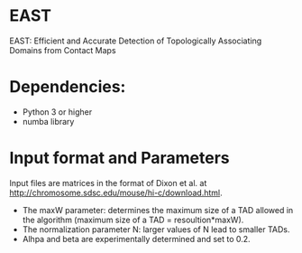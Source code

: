 # EAST
EAST: Efficient and Accurate Detection of Topologically Associating Domains from Contact Maps

# Dependencies:

- Python 3 or higher
- numba library

# Input format and Parameters

Input files are matrices in the format of Dixon et al. at http://chromosome.sdsc.edu/mouse/hi-c/download.html. 
- The maxW parameter: determines the maximum size of a TAD allowed in the algorithm (maximum size of a TAD = resoultion*maxW).
- The normalization parameter N: larger values of N  lead to smaller TADs. 
- Alhpa and beta are experimentally determined and set to 0.2.

